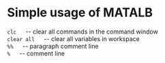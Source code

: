 # Simple usage of MATALB

`clc` &emsp; -- clear all commands in the command window  
`clear all` &emsp; -- clear all variables in workspace  
`%%` &emsp; -- paragraph comment line  
`%` &emsp; -- comment line  

